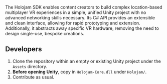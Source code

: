 The Holojam SDK enables content creators to build complex location-based multiplayer VR experiences in a simple, unified Unity project with no advanced networking skills necessary. Its C# API provides an extensible and clean interface, allowing for rapid prototyping and extension. Additionally, it abstracts away specific VR hardware, removing the need to design single-use, bespoke creations.

## Developers

1. Clone the repository within an empty or existing Unity project under the `Assets` directory.
2. **Before opening Unity**, copy in `Holojam-Core.dll` under `Holojam/`.
3. Contribute as usual.
